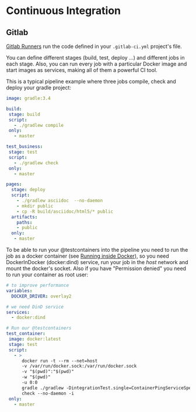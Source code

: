 # Continuous Integration

## Gitlab

[Gitlab Runners](https://docs.gitlab.com/ee/ci/runners/README.html) run the code defined in your `.gitlab-ci.yml` project's file.

You can define different stages (build, test, deploy ...) and different jobs in each stage. 
Also, you can run every job with a particular Docker image and start images as services, making all of them a powerful CI tool.

This is a typical pipeline example where three jobs compile, check and deploy your gradle project:

```yml
image: gradle:3.4

build:
 stage: build
 script:
   - ./gradlew compile
 only:
   - master

test_business:
 stage: test
 script:
   - ./gradlew check 
 only:
   - master

pages:
  stage: deploy
  script:
    - ./gradlew asciidoc  --no-daemon
    - mkdir public
    - cp -R build/asciidoc/html5/* public
  artifacts:
    paths:
    - public
  only:
   - master
```

To be able to run your @testcontainers into the pipeline you need to run the job as a docker container (see [Running inside Docker](usage/inside_docker.html)),
so you need DockerInDocker (docker:dind) service, run your job in the *host* network and mount the docker's socket. Also if you have "Permission denied" you
need to run your container as root user:

```yml
# to improve performance
variables:
  DOCKER_DRIVER: overlay2

# we need DinD service
services:
  - docker:dind

# Run our @testcontainers  
test_container:
 image: docker:latest
 stage: test
 script:
   - >
      docker run -t --rm --net=host
      -v /var/run/docker.sock:/var/run/docker.sock
      -v "$(pwd)":"$(pwd)"
      -w "$(pwd)"
      -u 0:0
      gradle ./gradlew -DintegrationTest.single=ContainerPingServiceSpec
      check --no-daemon -i
 only:
   - master
```


